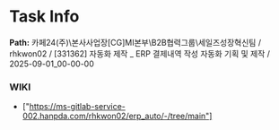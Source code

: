 # Task Info

**Path:** 카페24(주)\본사사업장\[CG]MI본부\B2B협력그룹\세일즈성장혁신팀 / rhkwon02 / [331362] 자동화 제작 _ ERP 결제내역 작성 자동화 기획 및 제작 / 2025-09-01_00-00-00

### WIKI
- ["https://ms-gitlab-service-002.hanpda.com/rhkwon02/erp_auto/-/tree/main"]

